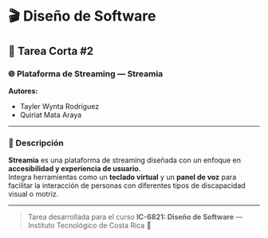 # 🎬 Diseño de Software  
## 🧩 Tarea Corta #2  
### 🌐 Plataforma de Streaming — **Streamia**

**Autores:**  
- Tayler Wynta Rodríguez  
- Quiriat Mata Araya  

---

### 📖 Descripción  
**Streamia** es una plataforma de streaming diseñada con un enfoque en **accesibilidad y experiencia de usuario**.  
Integra herramientas como un **teclado virtual** y un **panel de voz** para facilitar la interacción de personas con diferentes tipos de discapacidad visual o motriz.  

---

> Tarea desarrollada para el curso **IC-6821: Diseño de Software** — Instituto Tecnológico de Costa Rica 🏫
